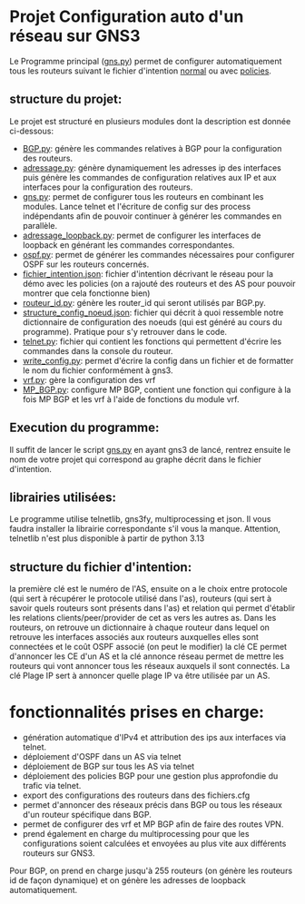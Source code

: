 # Projet Configuration auto d'un réseau sur GNS3

Le Programme principal ([gns.py](https://github.com/mortcailloux/GNS3/blob/main/gns.py)) permet de configurer automatiquement tous les routeurs suivant le fichier d'intention [normal](https://github.com/mortcailloux/GNS3/blob/main/reseau_officiel.json) ou avec [policies](https://github.com/mortcailloux/GNS3/blob/main/reseau_officiel_policies.json). 

## structure du projet:
Le projet est structuré en plusieurs modules dont la description est donnée ci-dessous:
- [BGP.py](https://github.com/CharlesBouquet1011/GNS3_MP-BGP/blob/main/BGP.py): génère les commandes relatives à BGP pour la configuration des routeurs.
- [adressage.py](https://github.com/CharlesBouquet1011/GNS3_MP-BGP/blob/main/adressage.py): génère dynamiquement les adresses ip des interfaces puis génère les commandes de configuration relatives aux IP et aux interfaces pour la configuration des routeurs.
- [gns.py](https://github.com/CharlesBouquet1011/GNS3_MP-BGP/blob/main/adressage_loopback.py): permet de configurer tous les routeurs en combinant les modules. Lance telnet et l'écriture de config sur des process indépendants afin de pouvoir continuer à générer les commandes en parallèle.
- [adressage_loopback.py](https://github.com/CharlesBouquet1011/GNS3_MP-BGP/blob/main/adressage_loopback.py): permet de configurer les interfaces de loopback en générant les commandes correspondantes.
- [ospf.py](https://github.com/CharlesBouquet1011/GNS3_MP-BGP/blob/main/adressage_loopback.py): permet de générer les commandes nécessaires pour configurer OSPF sur les routeurs concernés.
- [fichier_intention.json](https://github.com/CharlesBouquet1011/GNS3_MP-BGP/blob/main/adressage_loopback.py): fichier d'intention décrivant le réseau pour la démo avec les policies (on a rajouté des routeurs et des AS pour pouvoir montrer que cela fonctionne bien)
- [routeur_id.py](https://github.com/CharlesBouquet1011/GNS3_MP-BGP/blob/main/adressage_loopback.py): génère les router_id qui seront utilisés par BGP.py.
- [structure_config_noeud.json](https://github.com/CharlesBouquet1011/GNS3_MP-BGP/blob/main/structure_config_noeud.json): fichier qui décrit à quoi ressemble notre dictionnaire de configuration des noeuds (qui est généré au cours du programme). Pratique pour s'y retrouver dans le code.
- [telnet.py](https://github.com/CharlesBouquet1011/GNS3_MP-BGP/blob/main/telnet.py): fichier qui contient les fonctions qui permettent d'écrire les commandes dans la console du routeur.
- [write_config.py](https://github.com/CharlesBouquet1011/GNS3_MP-BGP/blob/main/write_config.py): permet d'écrire la config dans un fichier et de formatter le nom du fichier conformément à gns3.
- [vrf.py](https://github.com/CharlesBouquet1011/GNS3_MP-BGP/blob/main/vrf.py): gère la configuration des vrf
- [MP_BGP.py](https://github.com/CharlesBouquet1011/GNS3_MP-BGP/blob/main/MP_BGP.py): configure MP BGP, contient une fonction qui configure à la fois MP BGP et les vrf à l'aide de fonctions du module vrf.



## Execution du programme:
Il suffit de lancer le script [gns.py](https://github.com/mortcailloux/GNS3/blob/main/gns.py) en ayant gns3 de lancé, rentrez ensuite le nom de votre projet qui correspond au graphe décrit dans le fichier d'intention.
## librairies utilisées:
Le programme utilise telnetlib, gns3fy, multiprocessing et json. Il vous faudra installer la librairie correspondante s'il vous la manque. Attention, telnetlib n'est plus disponible à partir de python 3.13

## structure du fichier d'intention:
la première clé est le numéro de l'AS, ensuite on a le choix entre protocole (qui sert à récupérer le protocole utilisé dans l'as), routeurs (qui sert à savoir quels routeurs sont présents dans l'as) et relation qui permet d'établir les relations clients/peer/provider de cet as vers les autres as.
Dans les routeurs, on retrouve un dictionnaire à chaque routeur dans lequel on retrouve les interfaces associés aux routeurs auxquelles elles sont connectées et le coût OSPF associé (on peut le modifier)
la clé CE permet d'annoncer les CE d'un AS et la clé annonce réseau permet de mettre les routeurs qui vont annoncer tous les réseaux auxquels il sont connectés. La clé Plage IP sert à annoncer quelle plage IP va être utilisée par un AS.

# fonctionnalités prises en charge:
- génération automatique d'IPv4 et attribution des ips aux interfaces via telnet.
- déploiement d'OSPF dans un AS via telnet
- déploiement de BGP sur tous les AS via telnet
- déploiement des policies BGP pour une gestion plus approfondie du trafic via telnet.
- export des configurations des routeurs dans des fichiers.cfg
- permet d'annoncer des réseaux précis dans BGP ou tous les réseaux d'un routeur spécifique dans BGP.
- permet de configurer des vrf et MP BGP afin de faire des routes VPN.
- prend également en charge du multiprocessing pour que les configurations soient calculées et envoyées au plus vite aux différents routeurs sur GNS3.


Pour BGP, on prend en charge jusqu'à 255 routeurs (on génère les routeurs id de façon dynamique) et on génère les adresses de loopback automatiquement.

